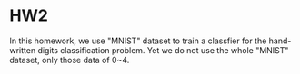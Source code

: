 # HW2
In this homework, we use "MNIST" dataset to train a classfier for the hand-written digits classification problem. Yet we do not use the whole "MNIST" dataset, only those data of 0~4.
